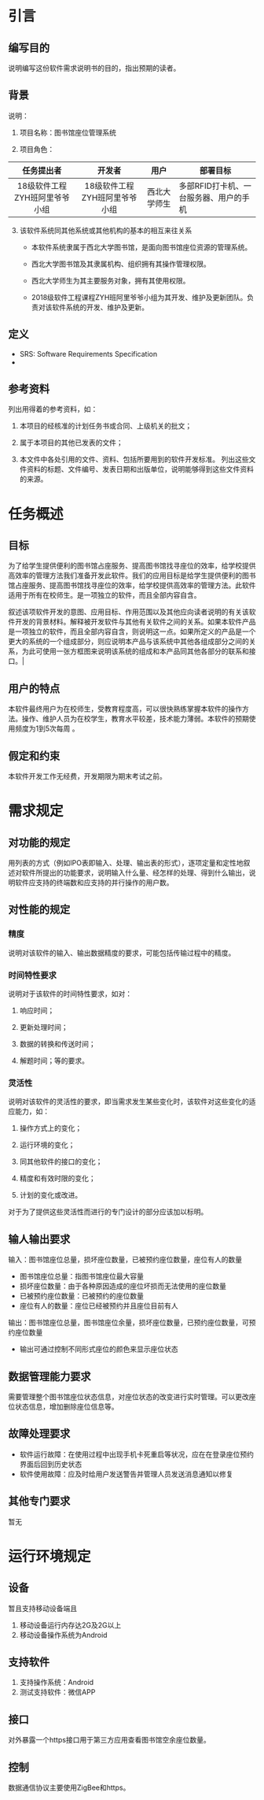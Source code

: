 # 引言

## 编写目的

说明编写这份软件需求说明书的目的，指出预期的读者。

## 背景

说明：

1. 项目名称：图书馆座位管理系统

2. 项目角色：

|          任务提出者           |            开发者             |     用户     | 部署目标                               |
| :---------------------------: | :---------------------------: | :----------: | -------------------------------------- |
| 18级软件工程ZYH班阿里爷爷小组 | 18级软件工程ZYH班阿里爷爷小组 | 西北大学师生 | 多部RFID打卡机、一台服务器、用户的手机 |

3. 该软件系统同其他系统或其他机构的基本的相互来往关系

	- 本软件系统隶属于西北大学图书馆，是面向图书馆座位资源的管理系统。

	- 西北大学图书馆及其隶属机构、组织拥有其操作管理权限。

	- 西北大学师生为其主要服务对象，拥有其使用权限。

	- 2018级软件工程课程ZYH班阿里爷爷小组为其开发、维护及更新团队。负责对该软件系统的开发、维护及更新。

## 定义

- SRS: Software Requirements Specification
- 

## 参考资料

列出用得着的参考资料，如：

1. 本项目的经核准的计划任务书或合同、上级机关的批文；

2. 属于本项目的其他已发表的文件；

3. 本文件中各处引用的文件、资料、包括所要用到的软件开发标准。 列出这些文件资料的标题、文件编号、发表日期和出版单位，说明能够得到这些文件资料的来源。

# 任务概述

## 目标
为了给学生提供便利的图书馆占座服务、提高图书馆找寻座位的效率，给学校提供高效率的管理方法我们准备开发此软件。我们的应用目标是给学生提供便利的图书馆占座服务、提高图书馆找寻座位的效率，给学校提供高效率的管理方法。此软件适用于所有在校师生。是一项独立的软件，而且全部内容自含。


叙述该项软件开发的意图、应用目标、作用范围以及其他应向读者说明的有关该软件开发的背景材料。解释被开发软件与其他有关软件之间的关系。如果本软件产品是一项独立的软件，而且全部内容自含，则说明这一点。如果所定义的产品是一个更大的系统的一个组成部分，则应说明本产品与该系统中其他各组成部分之间的关系，为此可使用一张方框图来说明该系统的组成和本产品同其他各部分的联系和接口。|

## 用户的特点

本软件最终用户为在校师生，受教育程度高，可以很快熟练掌握本软件的操作方法。操作、维护人员为在校学生，教育水平较差，技术能力薄弱。本软件的预期使用频度为1到5次每周 。

## 假定和约束

本软件开发工作无经费，开发期限为期末考试之前。

# 需求规定 

## 对功能的规定

用列表的方式（例如IPO表即输入、处理、输出表的形式），逐项定量和定性地叙述对软件所提出的功能要求，说明输入什么量、经怎样的处理、得到什么输出，说明软件应支持的终端数和应支持的并行操作的用户数。

## 对性能的规定

### 精度

说明对该软件的输入、输出数据精度的要求，可能包括传输过程中的精度。

### 时间特性要求

说明对于该软件的时间特性要求，如对：

1. 响应时间；

2. 更新处理时间；

3. 数据的转换和传送时间；

4. 解题时间；等的要求。

### 灵活性

说明对该软件的灵活性的要求，即当需求发生某些变化时，该软件对这些变化的适应能力，如：

1. 操作方式上的变化；

2. 运行环境的变化；

3. 同其他软件的接口的变化；

4. 精度和有效时限的变化；

5. 计划的变化或改进。

对于为了提供这些灵活性而进行的专门设计的部分应该加以标明。

## 输人输出要求

输入：图书馆座位总量，损坏座位数量，已被预约座位数量，座位有人的数量

- 图书馆座位总量：指图书馆座位最大容量
- 损坏座位数量：由于各种原因造成的座位坏损而无法使用的座位数量
- 已被预约座位数量：已被预约的座位数量
- 座位有人的数量：座位已经被预约并且座位目前有人

输出：图书馆座位总量，图书馆座位余量，损坏座位数量，已预约座位数量，可预约座位数量

- 输出可通过控制不同形式座位的颜色来显示座位状态

## 数据管理能力要求

需要管理整个图书馆座位状态信息，对座位状态的改变进行实时管理。可以更改座位状态信息，增加删除座位信息等。

## 故障处理要求

- 软件运行故障：在使用过程中出现手机卡死重启等状况，应在在登录座位预约界面后回到历史状态
- 软件使用故障：应及时给用户发送警告并管理人员发送消息通知以修复

## 其他专门要求

暂无

# 运行环境规定

## 设备

暂且支持移动设备端且

1. 移动设备运行内存达2G及2G以上
2. 移动设备操作系统为Android


## 支持软件

1. 支持操作系统：Android
2. 测试支持软件：微信APP

## 接口

对外暴露一个https接口用于第三方应用查看图书馆空余座位数量。

## 控制

数据通信协议主要使用ZigBee和https。
